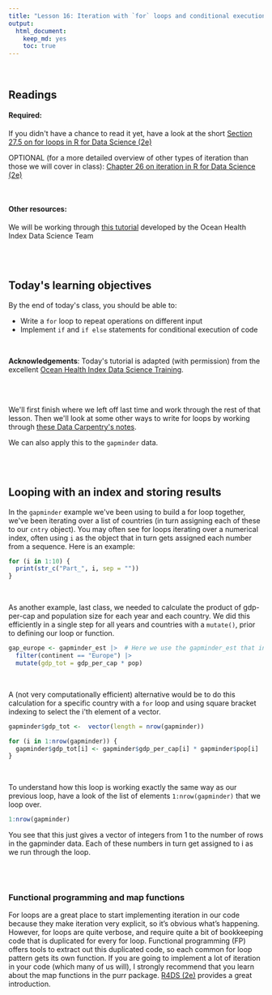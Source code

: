 ```yaml
---
title: "Lesson 16: Iteration with `for` loops and conditional execution with `if` statements - Part 2"
output: 
  html_document:
    keep_md: yes 
    toc: true
---
```

  


<br>

## Readings

#### Required:

If you didn't have a chance to read it yet, have a look at the short [Section 27.5 on for loops in R for Data Science (2e)](https://r4ds.hadley.nz/base-r#for-loops)

OPTIONAL (for a more detailed overview of other types of iteration than those we will cover in class): [Chapter 26 on iteration in R for Data Science (2e)](https://r4ds.hadley.nz/iteration)




<br>

#### Other resources:
We will be working through [this tutorial](http://ohi-science.org/data-science-training/programming.html) developed by the Ocean Health Index Data Science Team

<br>
<br>


## Today's learning objectives

By the end of today's class, you should be able to:

* Write a `for` loop to repeat operations on different input
* Implement `if` and `if else` statements for conditional execution of code

<br>

**Acknowledgements**: Today's tutorial is adapted (with permission) from the excellent [Ocean Health Index Data Science Training](http://ohi-science.org/data-science-training/programming.html).

<br>
<br>

We'll first finish where we left off last time and work through the rest of that lesson. Then we'll look at some other ways to write for loops by working through [these Data Carpentry's notes](https://datacarpentry.org/semester-biology/materials/for-loops-R/).

We can also apply this to the `gapminder` data. 

<br>
<br>

## Looping with an index and storing results
In the `gapminder` example we've been using to build a for loop together, we've been iterating over a list of countries (in turn assigning each of these to our `cntry` object). You may often see for loops iterating over a numerical index, often using `i` as the object that in turn gets assigned each number from a sequence. Here is an example:


``` r
for (i in 1:10) {
  print(str_c("Part_", i, sep = ""))
}
```
<br>

As another example, last class, we needed to calculate the product of gdp-per-cap and population size for each year and each country. We did this efficiently in a single step for all years and countries with a `mutate()`, prior to defining our loop or function. 


``` r
gap_europe <- gapminder_est |>  # Here we use the gapminder_est that includes information on whether data were estimated
  filter(continent == "Europe") |>
  mutate(gdp_tot = gdp_per_cap * pop)
```

<br>

A (not very computationally efficient) alternative would be to do this calculation for a specific country with a `for` loop and using square bracket indexing to select the i'th element of a vector.


``` r
gapminder$gdp_tot <-  vector(length = nrow(gapminder))

for (i in 1:nrow(gapminder)) {
  gapminder$gdp_tot[i] <- gapminder$gdp_per_cap[i] * gapminder$pop[i]
} 
```

<br>

To understand how this loop is working exactly the same way as our previous loop, have a look of the list of elements `1:nrow(gapminder)` that we loop over.


``` r
1:nrow(gapminder)
```

You see that this just gives a vector of integers from 1 to the number of rows in the gapminder data. Each of these numbers in turn get assigned to i as we run through the loop.

<br>
<br>


### Functional programming and map functions
For loops are a great place to start implementing iteration in our code because they make iteration very explicit, so it’s obvious what’s happening. However, for loops are quite verbose, and require quite a bit of bookkeeping code that is duplicated for every for loop. Functional programming (FP) offers tools to extract out this duplicated code, so each common for loop pattern gets its own function. If you are going to implement a lot of iteration in your code (which many of us will), I strongly recommend that you learn about the map functions in the purr package. [R4DS (2e)](https://r4ds.hadley.nz/iteration) provides a great introduction.


